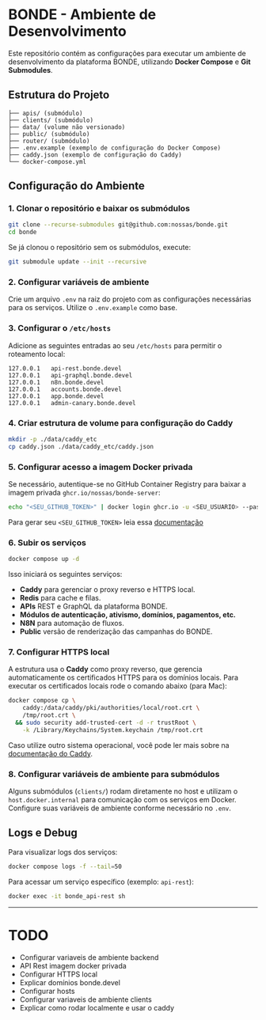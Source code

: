 # BONDE - Ambiente de Desenvolvimento

Este repositório contém as configurações para executar um ambiente de desenvolvimento da plataforma BONDE, utilizando **Docker Compose** e **Git Submodules**.

## Estrutura do Projeto

```plaintext
├── apis/ (submódulo)
├── clients/ (submódulo)
├── data/ (volume não versionado)
├── public/ (submódulo)
├── router/ (submódulo)
├── .env.example (exemplo de configuração do Docker Compose)
├── caddy.json (exemplo de configuração do Caddy)
└── docker-compose.yml
```

## Configuração do Ambiente

### 1. Clonar o repositório e baixar os submódulos

```sh
git clone --recurse-submodules git@github.com:nossas/bonde.git
cd bonde
```

Se já clonou o repositório sem os submódulos, execute:

```sh
git submodule update --init --recursive
```

### 2. Configurar variáveis de ambiente

Crie um arquivo `.env` na raiz do projeto com as configurações necessárias para os serviços. Utilize o `.env.example` como base.

### 3. Configurar o `/etc/hosts`

Adicione as seguintes entradas ao seu `/etc/hosts` para permitir o roteamento local:

```plaintext
127.0.0.1   api-rest.bonde.devel
127.0.0.1   api-graphql.bonde.devel
127.0.0.1   n8n.bonde.devel
127.0.0.1   accounts.bonde.devel
127.0.0.1   app.bonde.devel
127.0.0.1   admin-canary.bonde.devel
```

### 4. Criar estrutura de volume para configuração do Caddy

```sh
mkdir -p ./data/caddy_etc
cp caddy.json ./data/caddy_etc/caddy.json
```

### 5. Configurar acesso a imagem Docker privada

Se necessário, autentique-se no GitHub Container Registry para baixar a imagem privada `ghcr.io/nossas/bonde-server`:

```sh
echo "<SEU_GITHUB_TOKEN>" | docker login ghcr.io -u <SEU_USUARIO> --password-stdin
```

Para gerar seu `<SEU_GITHUB_TOKEN>` leia essa [documentação](https://docs.github.com/pt/packages/working-with-a-github-packages-registry/working-with-the-container-registry)

### 6. Subir os serviços

```sh
docker compose up -d
```

Isso iniciará os seguintes serviços:

- **Caddy** para gerenciar o proxy reverso e HTTPS local.
- **Redis** para cache e filas.
- **APIs** REST e GraphQL da plataforma BONDE.
- **Módulos de autenticação, ativismo, domínios, pagamentos, etc.**  
- **N8N** para automação de fluxos.
- **Public** versão de renderização das campanhas do BONDE.

### 7. Configurar HTTPS local

A estrutura usa o **Caddy** como proxy reverso, que gerencia automaticamente os certificados HTTPS para os domínios locais. Para executar os certificados locais rode o comando abaixo (para Mac):

```sh
docker compose cp \
    caddy:/data/caddy/pki/authorities/local/root.crt \
    /tmp/root.crt \
  && sudo security add-trusted-cert -d -r trustRoot \
    -k /Library/Keychains/System.keychain /tmp/root.crt
```

Caso utilize outro sistema operacional, você pode ler mais sobre na [documentação do Caddy](https://caddyserver.com/docs/running#local-https-with-docker).

### 8. Configurar variáveis de ambiente para submódulos

Alguns submódulos (`clients/`) rodam diretamente no host e utilizam o `host.docker.internal` para comunicação com os serviços em Docker. Configure suas variáveis de ambiente conforme necessário no `.env`.

## Logs e Debug

Para visualizar logs dos serviços:

```sh
docker compose logs -f --tail=50
```

Para acessar um serviço específico (exemplo: `api-rest`):

```sh
docker exec -it bonde_api-rest sh
```

---


# TODO

- Configurar variaveis de ambiente backend
- API Rest imagem docker privada
- Configurar HTTPS local
- Explicar domínios bonde.devel
- Configurar hosts
- Configurar variaveis de ambiente clients
- Explicar como rodar localmente e usar o caddy